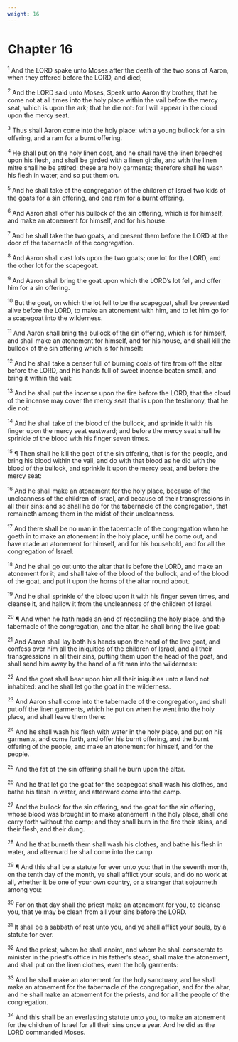```yaml
---
weight: 16
---
```


# Chapter 16

<sup>1</sup> And the LORD spake unto Moses after the death of the two sons of Aaron, when they offered before the LORD, and died; 

<sup>2</sup> And the LORD said unto Moses, Speak unto Aaron thy brother, that he come not at all times into the holy place within the vail before the mercy seat, which is upon the ark; that he die not: for I will appear in the cloud upon the mercy seat. 

<sup>3</sup> Thus shall Aaron come into the holy place: with a young bullock for a sin offering, and a ram for a burnt offering. 

<sup>4</sup> He shall put on the holy linen coat, and he shall have the linen breeches upon his flesh, and shall be girded with a linen girdle, and with the linen mitre shall he be attired: these are holy garments; therefore shall he wash his flesh in water, and so put them on. 

<sup>5</sup> And he shall take of the congregation of the children of Israel two kids of the goats for a sin offering, and one ram for a burnt offering. 

<sup>6</sup> And Aaron shall offer his bullock of the sin offering, which is for himself, and make an atonement for himself, and for his house. 

<sup>7</sup> And he shall take the two goats, and present them before the LORD at the door of the tabernacle of the congregation. 

<sup>8</sup> And Aaron shall cast lots upon the two goats; one lot for the LORD, and the other lot for the scapegoat. 

<sup>9</sup> And Aaron shall bring the goat upon which the LORD’s lot fell, and offer him for a sin offering. 

<sup>10</sup> But the goat, on which the lot fell to be the scapegoat, shall be presented alive before the LORD, to make an atonement with him, and to let him go for a scapegoat into the wilderness. 

<sup>11</sup> And Aaron shall bring the bullock of the sin offering, which is for himself, and shall make an atonement for himself, and for his house, and shall kill the bullock of the sin offering which is for himself: 

<sup>12</sup> And he shall take a censer full of burning coals of fire from off the altar before the LORD, and his hands full of sweet incense beaten small, and bring it within the vail: 

<sup>13</sup> And he shall put the incense upon the fire before the LORD, that the cloud of the incense may cover the mercy seat that is upon the testimony, that he die not: 

<sup>14</sup> And he shall take of the blood of the bullock, and sprinkle it with his finger upon the mercy seat eastward; and before the mercy seat shall he sprinkle of the blood with his finger seven times. 

<sup>15</sup> ¶ Then shall he kill the goat of the sin offering, that is for the people, and bring his blood within the vail, and do with that blood as he did with the blood of the bullock, and sprinkle it upon the mercy seat, and before the mercy seat: 

<sup>16</sup> And he shall make an atonement for the holy place, because of the uncleanness of the children of Israel, and because of their transgressions in all their sins: and so shall he do for the tabernacle of the congregation, that remaineth among them in the midst of their uncleanness. 

<sup>17</sup> And there shall be no man in the tabernacle of the congregation when he goeth in to make an atonement in the holy place, until he come out, and have made an atonement for himself, and for his household, and for all the congregation of Israel. 

<sup>18</sup> And he shall go out unto the altar that is before the LORD, and make an atonement for it; and shall take of the blood of the bullock, and of the blood of the goat, and put it upon the horns of the altar round about. 

<sup>19</sup> And he shall sprinkle of the blood upon it with his finger seven times, and cleanse it, and hallow it from the uncleanness of the children of Israel. 

<sup>20</sup> ¶ And when he hath made an end of reconciling the holy place, and the tabernacle of the congregation, and the altar, he shall bring the live goat: 

<sup>21</sup> And Aaron shall lay both his hands upon the head of the live goat, and confess over him all the iniquities of the children of Israel, and all their transgressions in all their sins, putting them upon the head of the goat, and shall send him away by the hand of a fit man into the wilderness: 

<sup>22</sup> And the goat shall bear upon him all their iniquities unto a land not inhabited: and he shall let go the goat in the wilderness. 

<sup>23</sup> And Aaron shall come into the tabernacle of the congregation, and shall put off the linen garments, which he put on when he went into the holy place, and shall leave them there: 

<sup>24</sup> And he shall wash his flesh with water in the holy place, and put on his garments, and come forth, and offer his burnt offering, and the burnt offering of the people, and make an atonement for himself, and for the people. 

<sup>25</sup> And the fat of the sin offering shall he burn upon the altar. 

<sup>26</sup> And he that let go the goat for the scapegoat shall wash his clothes, and bathe his flesh in water, and afterward come into the camp. 

<sup>27</sup> And the bullock for the sin offering, and the goat for the sin offering, whose blood was brought in to make atonement in the holy place, shall one carry forth without the camp; and they shall burn in the fire their skins, and their flesh, and their dung. 

<sup>28</sup> And he that burneth them shall wash his clothes, and bathe his flesh in water, and afterward he shall come into the camp. 

<sup>29</sup> ¶ And this shall be a statute for ever unto you: that in the seventh month, on the tenth day of the month, ye shall afflict your souls, and do no work at all, whether it be one of your own country, or a stranger that sojourneth among you: 

<sup>30</sup> For on that day shall the priest make an atonement for you, to cleanse you, that ye may be clean from all your sins before the LORD. 

<sup>31</sup> It shall be a sabbath of rest unto you, and ye shall afflict your souls, by a statute for ever. 

<sup>32</sup> And the priest, whom he shall anoint, and whom he shall consecrate to minister in the priest’s office in his father’s stead, shall make the atonement, and shall put on the linen clothes, even the holy garments: 

<sup>33</sup> And he shall make an atonement for the holy sanctuary, and he shall make an atonement for the tabernacle of the congregation, and for the altar, and he shall make an atonement for the priests, and for all the people of the congregation. 

<sup>34</sup> And this shall be an everlasting statute unto you, to make an atonement for the children of Israel for all their sins once a year. And he did as the LORD commanded Moses. 


